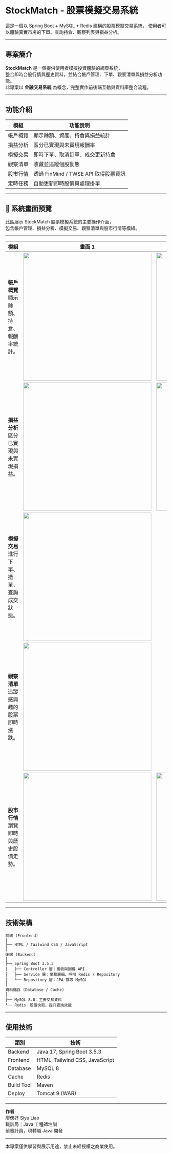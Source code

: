 #  StockMatch - 股票模擬交易系統

這是一個以 Spring Boot + MySQL + Redis 建構的股票模擬交易系統，
使用者可以體驗真實市場的下單、查詢持倉、觀察列表與損益分析。

---

##  專案簡介

**StockMatch** 是一個提供使用者模擬投資體驗的網頁系統，  
整合即時台股行情與歷史資料，並結合帳戶管理、下單、觀察清單與損益分析功能。  
此專案以 **金融交易系統** 為概念，完整實作前後端互動與資料庫整合流程。

---

##  功能介紹

| 模組 | 功能說明 |
|------|----------|
|  帳戶概覽 | 顯示餘額、資產、持倉與損益統計 |
|  損益分析 | 區分已實現與未實現報酬率 |
|  模擬交易 | 即時下單、取消訂單、成交更新持倉 |
|  觀察清單 | 收藏並追蹤個股動態 |
|  股市行情 | 透過 FinMind / TWSE API 取得股票資訊 |
|  定時任務 | 自動更新即時股價與處理掛單 |

---
## 📸 系統畫面預覽

此區展示 StockMatch 股票模擬系統的主要操作介面，  
包含帳戶管理、損益分析、模擬交易、觀察清單與股市行情等模組。

---

| 模組 | 畫面 1 | 畫面 2 |
|------|---------|---------|
|  **帳戶概覽**<br>顯示餘額、持倉、報酬率統計。 | <img src="screenshots/account_overview.png" width="400"> | <img src="screenshots/reset_account.png" width="400"> |
|  **損益分析**<br>區分已實現與未實現損益。 | <img src="screenshots/account_overview_realizedprofit.png" width="400"> | <img src="screenshots/unaccount_overview_realizedprofit.png" width="400"> |
|  **模擬交易**<br>進行下單、撤單、查詢成交狀態。 | <img src="screenshots/trade_service.png" width="400"> |  |
|  **觀察清單**<br>追蹤感興趣的股票即時漲跌。 | <img src="screenshots/watchlist.png" width="400"> |  |
|  **股市行情**<br>瀏覽即時與歷史股價走勢。 | <img src="screenshots/realtime_stock_prices.png" width="400"> | <img src="screenshots/historical_stock_prices.png" width="400"> |

---

##  技術架構

```text
前端 (Frontend)
│
├── HTML / Tailwind CSS / JavaScript
│
後端 (Backend)
│
├── Spring Boot 3.5.3
│   ├── Controller 層：接收與回傳 API
│   ├── Service 層：業務邏輯、呼叫 Redis / Repository
│   └── Repository 層：JPA 存取 MySQL
│
資料儲存 (Database / Cache)
│
├── MySQL 8.0：主要交易資料
└── Redis：股價快取、提升查詢效能
```

---

##  使用技術

| 類別        | 技術                            |
| ---------- | ------------------------------ |
| Backend    | Java 17, Spring Boot 3.5.3     |
| Frontend   | HTML, Tailwind CSS, JavaScript |
| Database   | MySQL 8                        |
| Cache      | Redis                          |
| Build Tool | Maven                          |
| Deploy     | Tomcat 9 (WAR)                 |


---

**作者**  
廖偲妤 Siyu Liao  
職訓局｜Java 工程師培訓  
前審計員，現轉職 Java 開發  

---

本專案僅供學習與展示用途，禁止未經授權之商業使用。

